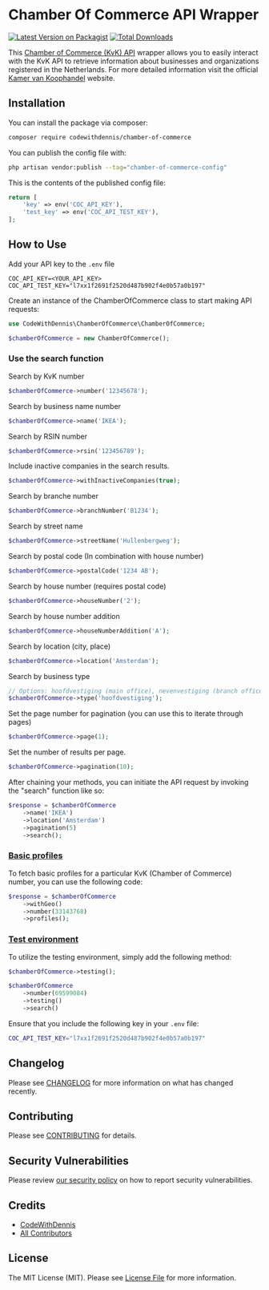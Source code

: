 # Chamber Of Commerce API Wrapper

[![Latest Version on Packagist](https://img.shields.io/packagist/v/codewithdennis/chamberofcommerce.svg?style=flat-square)](https://packagist.org/packages/codewithdennis/chamberofcommerce)
[![Total Downloads](https://img.shields.io/packagist/dt/codewithdennis/chamberofcommerce.svg?style=flat-square)](https://packagist.org/packages/codewithdennis/chamberofcommerce)

This [Chamber of Commerce (KvK) API](https://developers.kvk.nl/nl/documentation) wrapper allows you to easily interact with the KvK API to retrieve information about businesses and organizations registered in the Netherlands. For more detailed information visit the official [Kamer van Koophandel](https://developers.kvk.nl/support/faq) website.

## Installation

You can install the package via composer:

```bash
composer require codewithdennis/chamber-of-commerce
```

You can publish the config file with:

```bash
php artisan vendor:publish --tag="chamber-of-commerce-config"
```

This is the contents of the published config file:

```php
return [
    'key' => env('COC_API_KEY'),
    'test_key' => env('COC_API_TEST_KEY'),
];
```

## How to Use
Add your API key to the `.env` file

```dotenv
COC_API_KEY=<YOUR_API_KEY>
COC_API_TEST_KEY="l7xx1f2691f2520d487b902f4e0b57a0b197"
```

Create an instance of the ChamberOfCommerce class to start making API requests:

```php
use CodeWithDennis\ChamberOfCommerce\ChamberOfCommerce;

$chamberOfCommerce = new ChamberOfCommerce();
```

### Use the search function

Search by KvK number
```php
$chamberOfCommerce->number('12345678');
```

Search by business name number

```php
$chamberOfCommerce->name('IKEA');
```

Search by RSIN number
```php
$chamberOfCommerce->rsin('123456789');
```

Include inactive companies in the search results.
```php
$chamberOfCommerce->withInactiveCompanies(true);
```

Search by branche number
```php
$chamberOfCommerce->branchNumber('B1234');
```

Search by street name

```php
$chamberOfCommerce->streetName('Hullenbergweg');
```

Search by postal code (In combination with house number)
```php
$chamberOfCommerce->postalCode('1234 AB');
```

Search by house number (requires postal code)
```php
$chamberOfCommerce->houseNumber('2');
```
Search by house number addition

```php
$chamberOfCommerce->houseNumberAddition('A');
```

Search by location (city, place)

```PHP
$chamberOfCommerce->location('Amsterdam');
```

Search by business type
```php
// Options: hoofdvestiging (main office), nevenvestiging (branch office), rechtspersoon (legal entity)
$chamberOfCommerce->type('hoofdvestiging');
```

Set the page number for pagination (you can use this to iterate through pages)
```php
$chamberOfCommerce->page(1);
```

Set the number of results per page.
```php
$chamberOfCommerce->pagination(10);
```

After chaining your methods, you can initiate the API request by invoking the "search" function like so:

```php
$response = $chamberOfCommerce
    ->name('IKEA')
    ->location('Amsterdam')
    ->pagination(5)
    ->search();
```

### [Basic profiles](https://developers.kvk.nl/documentation/basisprofiel-api)
To fetch basic profiles for a particular KvK (Chamber of Commerce) number, you can use the following code:

```php
$response = $chamberOfCommerce
    ->withGeo()
    ->number(33143768)
    ->profiles();
```

### [Test environment](https://developers.kvk.nl/documentation/testing)
To utilize the testing environment, simply add the following method:

```php
$chamberOfCommerce->testing();
```

```php
$chamberOfCommerce
    ->number(69599084)
    ->testing()
    ->search()
```

Ensure that you include the following key in your `.env` file:

```bash
COC_API_TEST_KEY="l7xx1f2691f2520d487b902f4e0b57a0b197"
```

## Changelog

Please see [CHANGELOG](CHANGELOG.md) for more information on what has changed recently.

## Contributing

Please see [CONTRIBUTING](CONTRIBUTING.md) for details.

## Security Vulnerabilities

Please review [our security policy](../../security/policy) on how to report security vulnerabilities.

## Credits

- [CodeWithDennis](https://github.com/CodeWithDennis)
- [All Contributors](../../contributors)

## License

The MIT License (MIT). Please see [License File](LICENSE.md) for more information.
